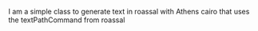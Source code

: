 I am a simple class to generate text in roassal with Athens cairo that uses the textPathCommand from roassal